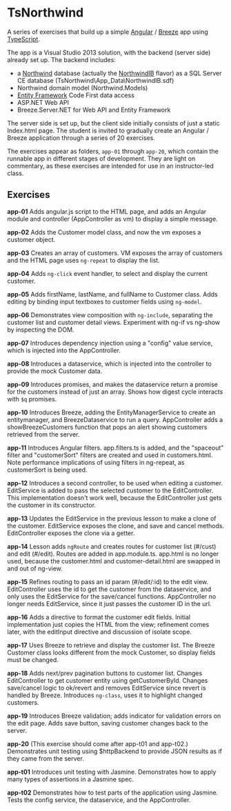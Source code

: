 # TsNorthwind

A series of exercises that build up a simple [Angular](https://angularjs.org/) / [Breeze](http://getbreezenow.com/) app using [TypeScript](http://typescriptlang.org/).  

The app is a Visual Studio 2013 solution, with the backend (server side) already set up.  The backend includes:
 - a [Northwind](https://northwinddatabase.codeplex.com/) database (actually the [NorthwindIB](http://drc.ideablade.com/devforce-2012/bin/view/Documentation/NorthwindIBmdf) flavor) as a SQL Server CE database (TsNorthwind\App_Data\NorthwindIB.sdf)
 - Northwind domain model (Northwind.Models)
 - [Entity Framework](https://msdn.microsoft.com/en-us/data/ef.aspx) Code First data access
 - ASP.NET Web API
 - Breeze.Server.NET for Web API and Entity Framework

The server side is set up, but the client side initially consists of just a static Index.html page.  The student is invited to gradually create an Angular / Breeze application through a series of 20 exercises.

The exercises appear as folders, `app-01` through `app-20`, which contain the runnable app in different stages of development.  They are light on commentary, as these exercises are intended for use in an instructor-led class.

## Exercises

**app-01**
Adds angular.js script to the HTML page, and adds an Angular module and controller (AppController as vm) to display a simple message.

**app-02**
Adds the Customer model class, and now the vm exposes a customer object.

**app-03**
Creates an array of customers.  VM exposes the array of customers and the HTML page uses `ng-repeat` to display the list.

**app-04**
Adds `ng-click` event handler, to select and display the current customer.

**app-05**
Adds firstName, lastName, and fullName to Customer class.  Adds editing by binding input textboxes to customer fields using `ng-model`.

**app-06**
Demonstrates view composition with `ng-include`, separating the customer list and customer detail views.  Experiment with ng-if vs ng-show by inspecting the DOM.

**app-07**
Introduces dependency injection using a "config" value service, which is injected into the AppController.

**app-08**
Introduces a dataservice, which is injected into the controller to provide the mock Customer data.

**app-09**
Introduces promises, and makes the dataservice return a promise for the customers instead of just an array.  Shows how digest cycle interacts with `$q` promises.

**app-10**
Introduces Breeze, adding the EntityManagerService to create an entitymanager, and BreezeDataservice to run a query.  AppController adds a showBreezeCustomers function that pops an alert showing customers retrieved from the server.

**app-11**
Introduces Angular filters.  app.filters.ts is added, and the "spaceout" filter and "customerSort" filters are created and used in customers.html.  Note performance implications of using filters in ng-repeat, as customerSort is being used.

**app-12**
Introduces a second controller, to be used when editing a customer.  EditService is added to pass the selected customer to the EditController.  This implementation doesn't work well, because the EditController just gets the customer in its constructor.

**app-13**
Updates the EditService in the previous lesson to make a clone of the customer.  EditService exposes the clone, and save and cancel methods.  EditController exposes the clone via a getter.

**app-14**
Lesson adds `ngRoute` and creates routes for customer list (#/cust) and edit (#/edit).  Routes are added in app.module.ts.  app.html is no longer used, because the customer.html and customer-detail.html are swapped in and out of ng-view.

**app-15**
Refines routing to pass an id param (#/edit/:id) to the edit view.  EditController uses the id to get the customer from the dataservice, and only uses the EditService for the save/cancel functions.  AppController no longer needs EditService, since it just passes the customer ID in the url.

**app-16**
Adds a directive to format the customer edit fields.  Initial implementation just copies the HTML from the view; refinement comes later, with the editInput directive and discussion of isolate scope.

**app-17**
Uses Breeze to retrieve and display the customer list.  The Breeze Customer class looks different from the mock Customer, so display fields must be changed.  

**app-18**
Adds next/prev pagination buttons to customer list.  Changes EditController to get customer entity using getCustomerById.  Changes save/cancel logic to ok/revert and removes EditService since revert is handled by Breeze.  Introduces `ng-class`, uses it to highlight changed customers.

**app-19**
Introduces Breeze validation; adds indicator for validation errors on the edit page.  Adds save button, saving customer changes back to the server.  

**app-20**
(This exercise should come after app-t01 and app-t02.) Demonstrates unit testing using $httpBackend to provide JSON results as if they came from the server.

**app-t01**
Introduces unit testing with Jasmine.  Demonstrates how to apply many types of assertions in a Jasmine spec.

**app-t02**
Demonstrates how to test parts of the application using Jasmine.  Tests the config service, the dataservice, and the AppController.